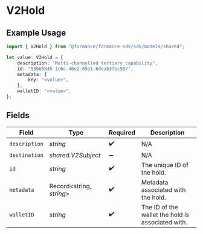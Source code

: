 # V2Hold

## Example Usage

```typescript
import { V2Hold } from "@formance/formance-sdk/sdk/models/shared";

let value: V2Hold = {
    description: "Multi-channelled tertiary capability",
    id: "53b66845-1c6c-46e2-85e1-6deab3fec957",
    metadata: {
        key: "<value>",
    },
    walletID: "<value>",
};
```

## Fields

| Field                                             | Type                                              | Required                                          | Description                                       |
| ------------------------------------------------- | ------------------------------------------------- | ------------------------------------------------- | ------------------------------------------------- |
| `description`                                     | *string*                                          | :heavy_check_mark:                                | N/A                                               |
| `destination`                                     | *shared.V2Subject*                                | :heavy_minus_sign:                                | N/A                                               |
| `id`                                              | *string*                                          | :heavy_check_mark:                                | The unique ID of the hold.                        |
| `metadata`                                        | Record<string, *string*>                          | :heavy_check_mark:                                | Metadata associated with the hold.                |
| `walletID`                                        | *string*                                          | :heavy_check_mark:                                | The ID of the wallet the hold is associated with. |